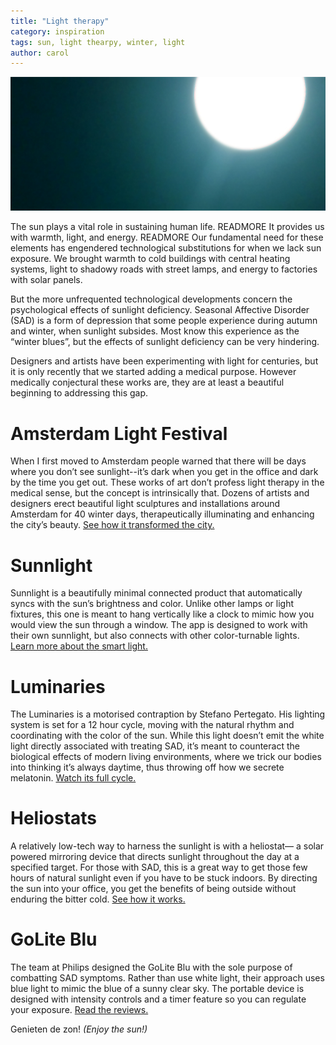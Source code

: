 ```yaml
---
title: "Light therapy"
category: inspiration
tags: sun, light thearpy, winter, light
author: carol
---
```

![Light therapy inspiration](01-23-links/main.png)

The sun plays a vital role in sustaining human life. READMORE It provides us with warmth, light, and energy. READMORE Our fundamental need for these elements has engendered technological substitutions for when we lack sun exposure. We brought warmth to cold buildings with central heating systems, light to shadowy roads with street lamps, and energy to factories with solar panels. 

But the more unfrequented technological developments concern the psychological effects of sunlight deficiency. Seasonal Affective Disorder (SAD) is a form of depression that some people experience during autumn and winter, when sunlight subsides. Most know this experience as the “winter blues”, but the effects of sunlight deficiency can be very hindering.

Designers and artists have been experimenting with light for centuries, but it is only recently that we started adding a medical purpose. However medically conjectural these works are, they are at least a beautiful beginning to addressing this gap.

# Amsterdam Light Festival
When I first moved to Amsterdam people warned that there will be days where you don’t see sunlight--it’s dark when you get in the office and dark by the time you get out. These works of art don’t profess light therapy in the medical sense, but the concept is intrinsically that. Dozens of artists and designers erect beautiful light sculptures and installations around Amsterdam for 40 winter days, therapeutically illuminating and enhancing the city’s beauty. [See how it transformed the city.](http://www.amsterdamlightfestival.com/en/)

# Sunnlight
Sunnlight is a beautifully minimal connected product that automatically syncs with the sun’s brightness and color. Unlike other lamps or light fixtures, this one is meant to hang vertically like a clock to mimic how you would view the sun through a window. The app is designed to work with their own sunnlight, but also connects with other color-turnable lights. [Learn more about the smart light.](http://sunnlight.com/)

# Luminaries
The Luminaries is a motorised contraption by Stefano Pertegato. His lighting system is set for a 12 hour cycle, moving with the natural rhythm and coordinating with the color of the sun. While this light doesn’t emit the white light directly associated with treating SAD, it’s meant to counteract the biological effects of modern living environments, where we trick our bodies into thinking it’s always daytime, thus throwing off how we secrete melatonin. [Watch its full cycle.](http://vimeo.com/45076098)

# Heliostats
A relatively low-tech way to harness the sunlight is with a heliostat— a solar powered mirroring device that directs sunlight throughout the day at a specified target. For those with SAD, this is a great way to get those few hours of natural sunlight even if you have to be stuck indoors. By directing the sun into your office, you get the benefits of being outside without enduring the bitter cold. [See how it works.](http://en.wikipedia.org/wiki/Heliostat)

# GoLite Blu
The team at Philips designed the GoLite Blu with the sole purpose of combatting SAD symptoms. Rather than use white light, their approach uses blue light to mimic the blue of a sunny clear sky. The portable device is designed with intensity controls and a timer feature so you can regulate your exposure. [Read the reviews.](http://www.cnet.com/news/philips-golite-cure-for-winter-blues/)

Genieten de zon! _(Enjoy the sun!)_
